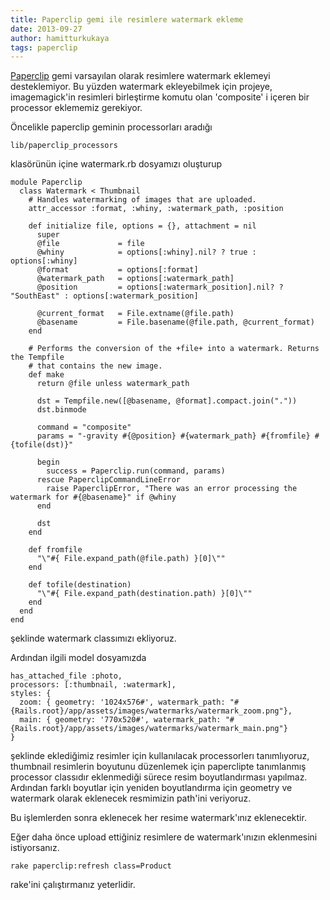 ```yaml
---
title: Paperclip gemi ile resimlere watermark ekleme
date: 2013-09-27
author: hamitturkukaya
tags: paperclip
---
```


[Paperclip][1] gemi varsayılan olarak resimlere watermark eklemeyi desteklemiyor. Bu yüzden watermark ekleyebilmek için projeye, imagemagick'in resimleri birleştirme komutu olan 'composite' i içeren bir processor eklememiz gerekiyor.

<!--more-->

Öncelikle paperclip geminin processorları aradığı

    lib/paperclip_processors


klasörünün içine watermark.rb dosyamızı oluşturup

    module Paperclip
      class Watermark < Thumbnail
        # Handles watermarking of images that are uploaded.
        attr_accessor :format, :whiny, :watermark_path, :position

        def initialize file, options = {}, attachment = nil
          super
          @file             = file
          @whiny            = options[:whiny].nil? ? true : options[:whiny]
          @format           = options[:format]
          @watermark_path   = options[:watermark_path]
          @position         = options[:watermark_position].nil? ? "SouthEast" : options[:watermark_position]

          @current_format   = File.extname(@file.path)
          @basename         = File.basename(@file.path, @current_format)
        end

        # Performs the conversion of the +file+ into a watermark. Returns the Tempfile
        # that contains the new image.
        def make
          return @file unless watermark_path

          dst = Tempfile.new([@basename, @format].compact.join("."))
          dst.binmode

          command = "composite"
          params = "-gravity #{@position} #{watermark_path} #{fromfile} #{tofile(dst)}"

          begin
            success = Paperclip.run(command, params)
          rescue PaperclipCommandLineError
            raise PaperclipError, "There was an error processing the watermark for #{@basename}" if @whiny
          end

          dst
        end

        def fromfile
          "\"#{ File.expand_path(@file.path) }[0]\""
        end

        def tofile(destination)
          "\"#{ File.expand_path(destination.path) }[0]\""
        end
      end
    end


şeklinde watermark classımızı ekliyoruz.

Ardından ilgili model dosyamızda

    has_attached_file :photo,
    processors: [:thumbnail, :watermark],
    styles: {
      zoom: { geometry: '1024x576#', watermark_path: "#{Rails.root}/app/assets/images/watermarks/watermark_zoom.png"},
      main: { geometry: '770x520#', watermark_path: "#{Rails.root}/app/assets/images/watermarks/watermark_main.png"}
    }


şeklinde eklediğimiz resimler için kullanılacak processorlerı tanımlıyoruz, thumbnail resimlerin boyutunu düzenlemek için paperclipte tanımlanmış processor classıdır eklenmediği sürece resim boyutlandırması yapılmaz. Ardından farklı boyutlar için yeniden boyutlandırma için geometry ve watermark olarak eklenecek resmimizin path'ini veriyoruz.

Bu işlemlerden sonra eklenecek her resime watermark'ınız eklenecektir.

Eğer daha önce upload ettiğiniz resimlere de watermark'ınızın eklenmesini istiyorsanız.

    rake paperclip:refresh class=Product


rake'ini çalıştırmanız yeterlidir.

 [1]: https://github.com/thoughtbot/paperclip